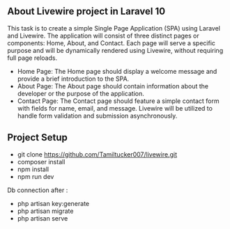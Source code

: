 ## About Livewire project in Laravel 10

 This task is to create a simple Single Page Application (SPA) using Laravel and Livewire. The application will consist of three distinct pages or components: Home, About, and Contact. Each page will serve a specific purpose and will be dynamically rendered using Livewire, without requiring full page reloads.

- Home Page: The Home page should display a welcome message and provide a brief introduction to the SPA.
- About Page: The About page should contain information about the developer or the purpose of the application.
- Contact Page: The Contact page should feature a simple contact form with fields for name, email, and message. Livewire will be utilized to handle form validation and submission asynchronously.

## Project Setup

- git clone https://github.com/Tamiltucker007/livewire.git
- composer install
- npm install
- npm run dev

Db connection after :
- php artisan key:generate
- php artisan migrate
- php artisan serve




